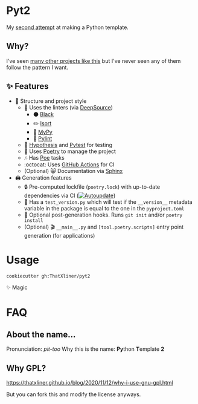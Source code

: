 # Pyt2

My [second attempt](https://github.com/ThatXliner/Pytemplate) at making a Python template.

## Why?

I've seen [many other projects like this](https://github.com/search?q=python+cookiecutter) but I've never seen any of them follow the pattern I want.

## :sparkles: Features

 - :open_file_folder: Structure and project style
     - :art: Uses the linters (via [DeepSource](https://deepsource.io))
       - :black_circle: [Black](https://github.com/psf/black)
       - :pencil2: [Isort](https://github.com/PyCQA/isort)
       - :snake: [MyPy](https://github.com/python/mypy)
       - :memo: [Pylint](https://www.pylint.org)
     - &#x1F9EA; [Hypothesis](https://hypothesis.works) and [Pytest](https://pytest.org) for testing
     - :musical_note: Uses [Poetry](https://python-poetry.org) to manage the project
     - :notes: Has [Poe](https://github.com/nat-n/poethepoet) tasks
     - :octocat: Uses [GitHub Actions](https://github.com/features/actions) for CI
     - (Optional) :smile_cat: Documentation via [Sphinx](https://www.sphinx-doc.org/en/master/)
 - :printer: Generation features
     - :lock: Pre-computed lockfile (`poetry.lock`) with up-to-date dependencies via CI ([![Autoupdate](https://github.com/ThatXliner/pyt2/actions/workflows/autoupdate.yml/badge.svg)](https://github.com/ThatXliner/pyt2/actions/workflows/autoupdate.yml))
     - :bookmark: Has a `test_version.py` which will test if the `__version__` metadata variable in the package is equal to the one in the `pyproject.toml`
     - :robot: Optional post-generation hooks. Runs `git init` and/or `poetry install`
     - (Optional) :clapper: `__main__.py` and `[tool.poetry.scripts]` entry point generation (for applications)

# Usage

```bash
cookiecutter gh:ThatXliner/pyt2
```
:sparkles: Magic

# FAQ

## About the name...

Pronunciation: *pit-too*
Why this is the name: **Py**thon **T**emplate **2**

## Why GPL?

https://thatxliner.github.io/blog/2020/11/12/why-i-use-gnu-gpl.html

But you can fork this and modify the license anyways.
